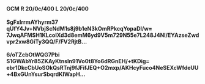 #### GCM R 20/0c/400 L 20/0c/400
**SgFxIrrmAYhyrm37**<br/>**qUfY4Jv+NVbjScNdM1s8j9b1eN3kOmRPkcqYopaDI/w=**<br/>**7JwqAFMSH1KLcoIXd3d8emM6yd9V5m729N55e7L248J4Nl/EYAzseZwdvpr2xw8GiTy3QQ/F/FV2RjtB...**<br/><br/>
**6/oTZcbOtWQG7Pbi**<br/>**S1GWAbYr85ZKAyKtnsIn91Vo0t8Yo6dRGnEH/+tKDig=**<br/>**ebr1DkcCbUoSOkQsRTnj9fJFifJEQ+O2mxp/AKHcyFuco4NeSEXcWfdeUU+4BxGUnYsurSbqrdKIWapH...**